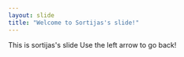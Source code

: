 ```yaml
---
layout: slide
title: "Welcome to Sortijas's slide!"
---
```

This is sortijas's slide
Use the left arrow to go back!